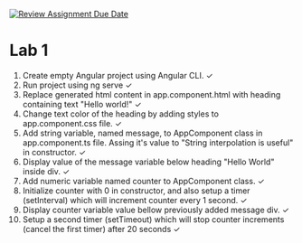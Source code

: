 [![Review Assignment Due Date](https://classroom.github.com/assets/deadline-readme-button-22041afd0340ce965d47ae6ef1cefeee28c7c493a6346c4f15d667ab976d596c.svg)](https://classroom.github.com/a/0CGl8d2H)
# Lab 1

1. Create empty Angular project using Angular CLI. ✓
2. Run project using ng serve ✓
3. Replace generated html content in app.component.html with heading containing text "Hello world!" ✓
4. Change text color of the heading by adding styles to app.component.css file. ✓
5. Add string variable, named message, to AppComponent class in app.component.ts file. Assing it's value to "String interpolation is useful" in constructor. ✓
6. Display value of the message variable below heading "Hello World" inside div. ✓
7. Add numeric variable named counter to AppComponent class. ✓
8. Initialize counter with 0 in constructor, and also setup a timer (setInterval) which will increment counter every 1 second. ✓
9. Display counter variable value bellow previously added message div. ✓
10. Setup a second timer (setTimeout) which will stop counter increments (cancel the first timer) after 20 seconds ✓
